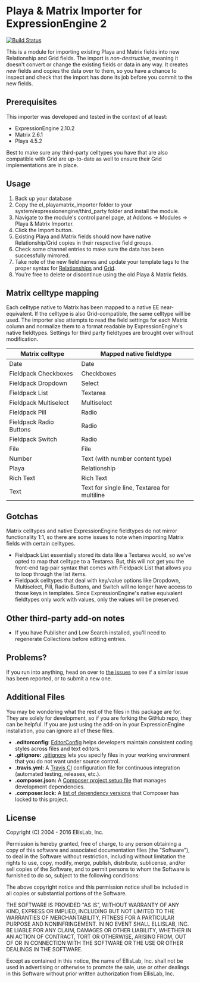 # Playa & Matrix Importer for ExpressionEngine 2

[![Build Status](https://travis-ci.org/EllisLab/PlayaMatrixImporter.svg?branch=master)](https://travis-ci.org/EllisLab/PlayaMatrixImporter)

This is a module for importing existing Playa and Matrix fields into new Relationship and Grid fields. The import is *non-destructive*, meaning it doesn't convert or change the existing fields or data in any way. It creates _new_ fields and copies the data over to them, so you have a chance to inspect and check that the import has done its job before you commit to the new fields.

## Prerequisites

This importer was developed and tested in the context of at least:

* ExpressionEngine 2.10.2
* Matrix 2.6.1
* Playa 4.5.2

Best to make sure any third-party celltypes you have that are also compatible with Grid are up-to-date as well to ensure their Grid implementations are in place.

## Usage

1. Back up your database
2. Copy the el_playamatrix_importer folder to your system/expressionengine/third_party folder and install the module.
3. Navigate to the module's control panel page, at Addons -> Modules -> Playa & Matrix Importer.
4. Click the Import button.
5. Existing Playa and Matrix fields should now have native Relationship/Grid copies in their respective field groups.
6. Check some channel entries to make sure the data has been successfully mirrored.
7. Take note of the new field names and update your template tags to the proper syntax for [Relationships](https://docs.expressionengine.com/latest/fieldtypes/relationships.html#template-tags) and [Grid](https://docs.expressionengine.com/latest/fieldtypes/grid.html#template-tags).
8. You're free to delete or discontinue using the old Playa & Matrix fields.

## Matrix celltype mapping

Each celltype native to Matrix has been mapped to a native EE near-equivalent. If the celltype is also Grid-compatible, the same celltype will be used. The importer also attempts to read the field settings for each Matrix column and normalize them to a format readable by ExpressionEngine's native fieldtypes. Settings for third party fieldtypes are brought over without modification.

| Matrix celltype         | Mapped native fieldtype                      |
| ----------------------- | -------------------------------------------- |
| Date                    | Date                                         |
| Fieldpack Checkboxes    | Checkboxes                                   |
| Fieldpack Dropdown      | Select                                       |
| Fieldpack List          | Textarea                                     |
| Fieldpack Multiselect   | Multiselect                                  |
| Fieldpack Pill          | Radio                                        |
| Fieldpack Radio Buttons | Radio                                        |
| Fieldpack Switch        | Radio                                        |
| File                    | File                                         |
| Number                  | Text (with number content type)              |
| Playa                   | Relationship                                 |
| Rich Text               | Rich Text                                    |
| Text                    | Text for single line, Textarea for multiline |

## Gotchas

Matrix celltypes and native ExpressionEngine fieldtypes do not mirror functionality 1:1, so there are some issues to note when importing Matrix fields with certain celltypes.

* Fieldpack List essentially stored its data like a Textarea would, so we've opted to map that celltype to a Textarea. But, this will not get you the front-end tag-pair syntax that comes with Fieldpack List that allows you to loop through the list items.
* Fieldpack celltypes that deal with key/value options like Dropdown, Multiselect, Pill, Radio Buttons, and Switch will no longer have access to those keys in templates. Since ExpressionEngine's native equivalent fieldtypes only work with values, only the values will be preserved.

## Other third-party add-on notes

* If you have Publisher and Low Search installed, you'll need to regenerate Collections before editing entries.

## Problems?

If you run into anything, head on over to [the issues](https://github.com/EllisLab/PlayaMatrixImporter/issues) to see if a similar issue has been reported, or to submit a new one.

## Additional Files

You may be wondering what the rest of the files in this package are for. They are solely for development, so if you are forking the GitHub repo, they can be helpful. If you are just using the add-on in your ExpressionEngine installation, you can ignore all of these files.

- **.editorconfig**: [EditorConfig](http://editorconfig.org) helps developers maintain consistent coding styles across files and text editors.
- **.gitignore:** [.gitignore](https://git-scm.com/docs/gitignore) lets you specify files in your working environment that you do not want under source control.
- **.travis.yml:** A [Travis CI](https://travis-ci.org) configuration file for continuous integration (automated testing, releases, etc.).
- **.composer.json:** A [Composer project setup file](https://getcomposer.org/doc/01-basic-usage.md) that manages development dependencies.
- **.composer.lock:** A [list of dependency versions](https://getcomposer.org/doc/01-basic-usage.md#composer-lock-the-lock-file) that Composer has locked to this project.

## License

Copyright (C) 2004 - 2016 EllisLab, Inc.

Permission is hereby granted, free of charge, to any person obtaining a copy of this software and associated documentation files (the "Software"), to deal in the Software without restriction, including without limitation the rights to use, copy, modify, merge, publish, distribute, sublicense, and/or sell copies of the Software, and to permit persons to whom the Software is furnished to do so, subject to the following conditions:

The above copyright notice and this permission notice shall be included in all copies or substantial portions of the Software.

THE SOFTWARE IS PROVIDED "AS IS", WITHOUT WARRANTY OF ANY KIND, EXPRESS OR IMPLIED, INCLUDING BUT NOT LIMITED TO THE WARRANTIES OF MERCHANTABILITY, FITNESS FOR A PARTICULAR PURPOSE AND NONINFRINGEMENT. IN NO EVENT SHALL ELLISLAB, INC. BE LIABLE FOR ANY CLAIM, DAMAGES OR OTHER LIABILITY, WHETHER IN AN ACTION OF CONTRACT, TORT OR OTHERWISE, ARISING FROM, OUT OF OR IN CONNECTION WITH THE SOFTWARE OR THE USE OR OTHER DEALINGS IN THE SOFTWARE.

Except as contained in this notice, the name of EllisLab, Inc. shall not be used in advertising or otherwise to promote the sale, use or other dealings in this Software without prior written authorization from EllisLab, Inc.
